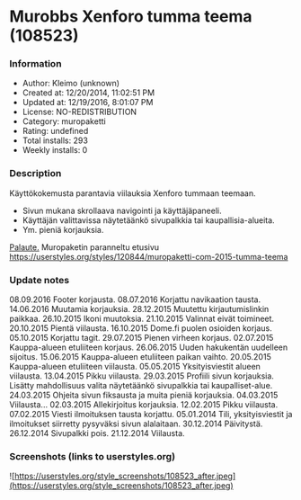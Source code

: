 # Murobbs Xenforo tumma teema (108523)

### Information
- Author: Kleimo (unknown)
- Created at: 12/20/2014, 11:02:51 PM
- Updated at: 12/19/2016, 8:01:07 PM
- License: NO-REDISTRIBUTION
- Category: muropaketti
- Rating: undefined
- Total installs: 293
- Weekly installs: 0


### Description
Käyttökokemusta parantavia viilauksia Xenforo tummaan teemaan.

- Sivun mukana skrollaava navigointi ja käyttäjäpaneeli.
- Käyttäjän valittavissa näytetäänkö sivupalkkia tai kaupallisia-alueita.
- Ym. pieniä korjauksia.

<a href="http://murobbs.muropaketti.com/conversations/add?to=kleimo">Palaute.</a>
Muropaketin paranneltu etusivu https://userstyles.org/styles/120844/muropaketti-com-2015-tumma-teema

### Update notes
08.09.2016 Footer korjausta.
08.07.2016 Korjattu navikaation tausta.
14.06.2016 Muutamia korjauksia.
28.12.2015 Muutettu kirjautumislinkin paikkaa.
26.10.2015 Ikoni muutoksia.
21.10.2015 Valinnat eivät toimineet.
20.10.2015 Pientä viilausta.
16.10.2015 Dome.fi puolen osioiden korjaus.
05.10.2015 Korjattu tagit.
29.07.2015 Pienen virheen korjaus.
02.07.2015 Kauppa-alueen etuliiteen korjaus. 
26.06.2015 Uuden hakukentän uudelleen sijoitus.
15.06.2015 Kauppa-alueen etuliiteen paikan vaihto.
20.05.2015 Kauppa-alueen etuliiteen viilausta.
05.05.2015 Yksityisviestit alueen viilausta.
13.04.2015 Pikku viilausta.
29.03.2015 Profiili sivun korjauksia. Lisätty mahdollisuus valita näytetäänkö sivupalkkia tai kaupalliset-alue.
24.03.2015 Ohjeita sivun fiksausta ja muita pieniä korjauksia.
04.03.2015 Viilausta...
02.03.2015 Allekirjoitus korjauksia.
12.02.2015 Pikku viilausta.
07.02.2015 Viesti ilmoituksen tausta korjattu. 
05.01.2014 Tili, yksityisviestit ja ilmoitukset siirretty pysyväksi sivun alalaitaan.
30.12.2014 Päivitystä.
26.12.2014 Sivupalkki pois.
21.12.2014 Viilausta.

### Screenshots (links to userstyles.org)
![https://userstyles.org/style_screenshots/108523_after.jpeg](https://userstyles.org/style_screenshots/108523_after.jpeg)


